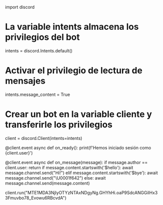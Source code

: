 import discord

# La variable intents almacena los privilegios del bot
intents = discord.Intents.default()
# Activar el privilegio de lectura de mensajes
intents.message_content = True
# Crear un bot en la variable cliente y transferirle los privilegios
client = discord.Client(intents=intents)

@client.event
async def on_ready():
    print(f'Hemos iniciado sesión como {client.user}')

@client.event
async def on_message(message):
    if message.author == client.user:
        return
    if message.content.startswith('$hello'):
        await message.channel.send("Hi!")
    elif message.content.startswith('$bye'):
        await message.channel.send("\\U0001f642")
    else:
        await message.channel.send(message.content)

client.run("MTE1MDA3NjIyOTYzNTAxNDgyNg.GHYhHi.oaP9SdcANGGiIHx33Fmuvbo78_Evowu6RBcvdA")
